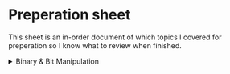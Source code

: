 # Preperation sheet
This sheet is an in-order document of which topics I covered for preperation so I know what to review when finished.

<details>
    <summary>Binary & Bit Manipulation</summary>

### Bitwise Operators
1. & - AND  
2. | - OR  
3. ^ - XOR  
4. ~ - One's Complement  
5. << - Left Bit Shift  
* roughly equal to multiplying by 2

6. \>\> - Arithmetic Right Bit Shift  
* roughly equal to dividing by 2 
* arithmetic == fills in most signifigant bit (MSB) w/ sign of leading bit

7. \>\>\> - Logical Right Bit Shift
* logical == fills in most signifigant bit w/ 0

Note: +, -, * can also be used for binary arithmetic  
Note: - can be used as a "Two's Complement Operator"

### Common Tasks & Tricks
* & operator is commonly used to mask bits, downsize bits, and to turn bits off.
* | operator is used to turn bits on.

**Get Value @ index i:**
```
num & (1 << i) != 0
```

**Set Value @ index i**
```
num |= (1 << i)
```

**Clear Value @ index i**
```
num &= ~(1 << i)
```

**Clear Bits from MSB to index i (inclusive)**
```
num &= (1 << i)-1
```

**Clear Bits from index i to 0 (inclusive)**
```
num &= (-1 << (i+1))
```

**Clear LSB**
```
num &= (num-1)
```

### Top 75 Problems
<details>
<summary>[Sum of Two Integers](https://leetcode.com/problems/sum-of-two-integers/)</summary>

* ^ operator can be used for addition when bits do not need to be carried.
* Using the & operator on both numbers will return the bits that need to be carried

```
def getSum(self, a: int, b: int) -> int:  
    mask = 0xffffffff  
    
    if not (b&mask):  
        return a  
        
    return mask & self.getSum(a^b, (a&b)<<1)
```
</details>

<details>
<summary>[Number of 1 Bits](https://leetcode.com/problems/number-of-1-bits/)</summary>

```
while(n):
    n = n & (n-1) # this removes LSB  
    count++  
```
</details>

<details>
<summary>[Counting Bits](https://leetcode.com/problems/counting-bits/)</summary>

DP solution (Best):
```
def countBits(self, num: int) -> List[int]:
        dp = [0]
        for i in range(1, num + 1):
            # if odd, it is the last number + LSB
            if i % 2 == 1:
                dp.append(dp[i - 1] + 1)
            # if even, it is the same as the number half its size
            else:
                dp.append(dp[i // 2])
        return dp
```

Brute force solution:
* Use solution of "Number of 1 Bits" above to count each number individually
</details>

<details>
<summary>[Missing Number](https://leetcode.com/problems/missing-number/)</summary>

Two solutions:  
* Get sum of summation with (n*(n+1)/2) and without missing number and subtract to find it
* Starting with the num = len(li), iterate through li and ^ the number at index i and index i and you will be left with the missing number

</details>

<details>
<summary>[Reverse Bits](https://leetcode.com/problems/reverse-bits/)</summary>

```
# Pythonic way, easy to understand.
def reverseBits(self, n):
    bit_str = '{0:032b}'.format(n)
    reverse_str = bit_str[::-1]
    return int(reverse_str, 2)

# General way, easy to understand.
def reverseBits_1(self, n):
    reversed = 0
    for i in range(32):
        reversed = reversed << 1
        reversed |= (n >> i) & 0x1
    return reversed
```

</details>
</details>
